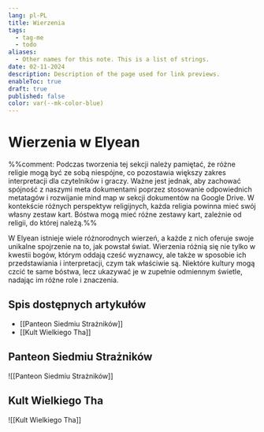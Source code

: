 ```yaml
---
lang: pl-PL
title: Wierzenia
tags:
  - tag-me
  - todo
aliases:
  - Other names for this note. This is a list of strings.
date: 02-11-2024
description: Description of the page used for link previews.
enableToc: true
draft: true
published: false
color: var(--mk-color-blue)
---
```

# Wierzenia w Elyean

%%comment: Podczas tworzenia tej sekcji należy pamiętać, że różne religie mogą być ze sobą niespójne, co pozostawia większy zakres interpretacji dla czytelników i graczy. Ważne jest jednak, aby zachować spójność z naszymi meta dokumentami poprzez stosowanie odpowiednich metatagów i rozwijanie mind map w sekcji dokumentów na Google Drive. W kontekście różnych perspektyw religijnych, każda religia powinna mieć swój własny zestaw kart. Bóstwa mogą mieć różne zestawy kart, zależnie od religii, do której należą.%%

W Elyean istnieje wiele różnorodnych wierzeń, a każde z nich oferuje swoje unikalne spojrzenie na to, jak powstał świat. Wierzenia różnią się nie tylko w kwestii bogów, którym oddają cześć wyznawcy, ale także w sposobie ich przedstawiania i interpretacji, czym tak właściwie są. Niektóre kultury mogą czcić te same bóstwa, lecz ukazywać je w zupełnie odmiennym świetle, nadając im różne role i znaczenia.

## Spis dostępnych artykułów

- [[Panteon Siedmiu Strażników]]
- [[Kult Wielkiego Tha]]


## Panteon Siedmiu Strażników

![[Panteon Siedmiu Strażników]]
## Kult Wielkiego Tha

![[Kult Wielkiego Tha]]
